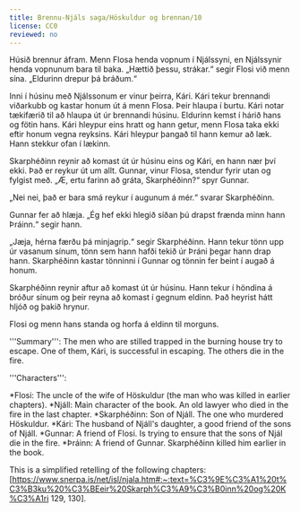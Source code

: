 ```yaml
---
title: Brennu-Njáls saga/Höskuldur og brennan/10
license: CC0
reviewed: no
---
```

<vocabulary>
</vocabulary>
<Book audio="Njáls saga hluti 10.mp3">
Húsið brennur áfram. Menn Flosa henda vopnum í Njálssyni, en Njálssynir henda vopnunum bara til baka. „Hættið þessu, strákar.“ segir Flosi við menn sína. „Eldurinn drepur þá bráðum.“

Inni í húsinu með Njálssonum er vinur þeirra, Kári. Kári tekur brennandi viðarkubb og kastar honum út á menn Flosa. Þeir hlaupa í burtu. Kári notar tækifærið til að hlaupa út úr brennandi húsinu. Eldurinn kemst í hárið hans og fötin hans. Kári hleypur eins hratt og hann getur, menn Flosa taka ekki eftir honum vegna reyksins. Kári hleypur þangað til hann kemur að læk. Hann stekkur ofan í lækinn.

Skarphéðinn reynir að komast út úr húsinu eins og Kári, en hann nær því ekki. Það er reykur út um allt. Gunnar, vinur Flosa, stendur fyrir utan og fylgist með. „Æ, ertu farinn að gráta, Skarphéðinn?“ spyr Gunnar.

„Nei nei, það er bara smá reykur í augunum á mér.“ svarar Skarphéðinn.

Gunnar fer að hlæja. „Ég hef ekki hlegið síðan þú drapst frænda minn hann Þráinn.“ segir hann.

„Jæja, hérna færðu þá minjagrip.“ segir Skarphéðinn. Hann tekur tönn upp úr vasanum sínum, tönn sem hann hafði tekið úr Þráni þegar hann drap hann. Skarphéðinn kastar tönninni í Gunnar og tönnin fer beint í augað á honum.

Skarphéðinn reynir aftur að komast út úr húsinu. Hann tekur í höndina á bróður sínum og þeir reyna að komast í gegnum eldinn. Það heyrist hátt hljóð og þakið hrynur.

Flosi og menn hans standa og horfa á eldinn til morguns.
</Book>

<div class="notes">
'''Summary''': The men who are stilled trapped in the burning house try to escape. One of them, Kári, is successful in escaping. The others die in the fire.

'''Characters''':

*Flosi: The uncle of the wife of Höskuldur (the man who was killed in earlier chapters).
*Njáll: Main character of the book. An old lawyer who died in the fire in the last chapter.
*Skarphéðinn: Son of Njáll. The one who murdered Höskuldur.
*Kári: The husband of Njáll's daughter, a good friend of the sons of Njáll.
*Gunnar: A friend of Flosi. Is trying to ensure that the sons of Njál die in the fire.
*Þráinn: A friend of Gunnar. Skarphéðinn killed him earlier in the book.

This is a simplified retelling of the following chapters: [https://www.snerpa.is/net/isl/njala.htm#:~:text=%C3%9E%C3%A1%20t%C3%B3ku%20%C3%BEeir%20Skarph%C3%A9%C3%B0inn%20og%20K%C3%A1ri 129, 130].

</div>

